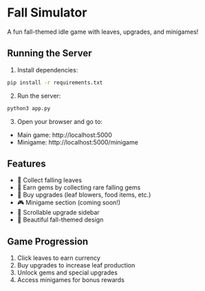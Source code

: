 # Fall Simulator

A fun fall-themed idle game with leaves, upgrades, and minigames!

## Running the Server

1. Install dependencies:
```bash
pip install -r requirements.txt
```

2. Run the server:
```bash
python3 app.py
```

3. Open your browser and go to:
- Main game: http://localhost:5000
- Minigame: http://localhost:5000/minigame

## Features

- 🍂 Collect falling leaves
- 💎 Earn gems by collecting rare falling gems
- 🏪 Buy upgrades (leaf blowers, food items, etc.)
- 🎮 Minigame section (coming soon!)
- 📜 Scrollable upgrade sidebar
- 🎨 Beautiful fall-themed design

## Game Progression

1. Click leaves to earn currency
2. Buy upgrades to increase leaf production
3. Unlock gems and special upgrades
4. Access minigames for bonus rewards
